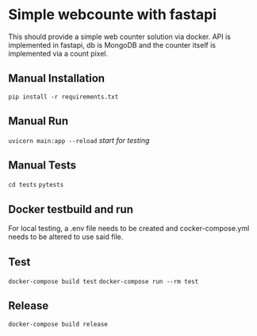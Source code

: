# Simple webcounte with fastapi

This should provide a simple web counter solution via docker. API is implemented in fastapi, db is MongoDB and the counter itself is implemented via a count pixel.

## Manual Installation

`pip install -r requirements.txt`

## Manual Run

`uvicorn main:app --reload` *start for testing*

## Manual Tests

`cd tests`
`pytests`


## Docker testbuild and run

For local testing, a .env file needs to be created and cocker-compose.yml needs to be altered to use said file.

## Test

`docker-compose build test`
`docker-compose run --rm test`

## Release

`docker-compose build release`
